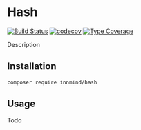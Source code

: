 # Hash

[![Build Status](https://github.com/innmind/hash/workflows/CI/badge.svg?branch=master)](https://github.com/innmind/hash/actions?query=workflow%3ACI)
[![codecov](https://codecov.io/gh/innmind/hash/branch/develop/graph/badge.svg)](https://codecov.io/gh/innmind/hash)
[![Type Coverage](https://shepherd.dev/github/innmind/hash/coverage.svg)](https://shepherd.dev/github/innmind/hash)

Description

## Installation

```sh
composer require innmind/hash
```

## Usage

Todo
